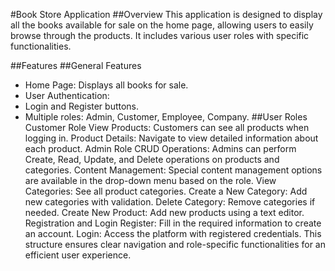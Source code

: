 #Book Store Application
##Overview
This application is designed to display all the books available for sale on the home page, allowing users to easily browse through the products. It includes various user roles with specific functionalities.

##Features
##General Features
* Home Page: Displays all books for sale.
* User Authentication:
* Login and Register buttons.
* Multiple roles: Admin, Customer, Employee, Company.
##User Roles
Customer Role
View Products: Customers can see all products when logging in.
Product Details: Navigate to view detailed information about each product.
Admin Role
CRUD Operations: Admins can perform Create, Read, Update, and Delete operations on products and categories.
Content Management: Special content management options are available in the drop-down menu based on the role.
View Categories: See all product categories.
Create a New Category: Add new categories with validation.
Delete Category: Remove categories if needed.
Create New Product: Add new products using a text editor.
Registration and Login
Register: Fill in the required information to create an account.
Login: Access the platform with registered credentials.
This structure ensures clear navigation and role-specific functionalities for an efficient user experience.
